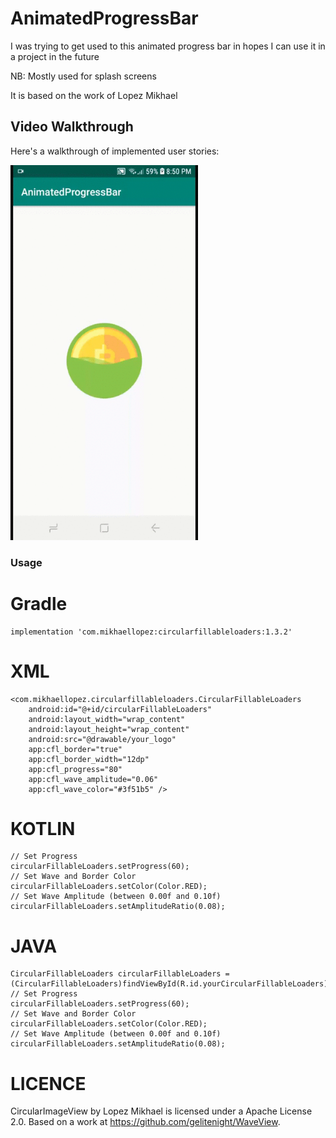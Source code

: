 # AnimatedProgressBar
I was trying to get used to this animated progress bar in hopes I can use it in a project in the future 

NB: Mostly used for splash screens

It is based on the work of Lopez Mikhael

## Video Walkthrough

Here's a walkthrough of implemented user stories:

<img src='ApbAndroid.gif' title='Video Walkthrough' width='300' />


### Usage
# Gradle
```
implementation 'com.mikhaellopez:circularfillableloaders:1.3.2'
```

# XML
```
<com.mikhaellopez.circularfillableloaders.CircularFillableLoaders
    android:id="@+id/circularFillableLoaders"
    android:layout_width="wrap_content"
    android:layout_height="wrap_content"
    android:src="@drawable/your_logo"
    app:cfl_border="true"
    app:cfl_border_width="12dp"
    app:cfl_progress="80"
    app:cfl_wave_amplitude="0.06"
    app:cfl_wave_color="#3f51b5" />
```
# KOTLIN
```
// Set Progress
circularFillableLoaders.setProgress(60);
// Set Wave and Border Color
circularFillableLoaders.setColor(Color.RED);
// Set Wave Amplitude (between 0.00f and 0.10f)
circularFillableLoaders.setAmplitudeRatio(0.08);
```

# JAVA
```
CircularFillableLoaders circularFillableLoaders = (CircularFillableLoaders)findViewById(R.id.yourCircularFillableLoaders);
// Set Progress
circularFillableLoaders.setProgress(60);
// Set Wave and Border Color
circularFillableLoaders.setColor(Color.RED);
// Set Wave Amplitude (between 0.00f and 0.10f)
circularFillableLoaders.setAmplitudeRatio(0.08);
```

# LICENCE
CircularImageView by Lopez Mikhael is licensed under a Apache License 2.0. Based on a work at https://github.com/gelitenight/WaveView.
